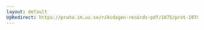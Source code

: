 ```yaml
---
layout: default
UpRedirect: https://pruto.im.uu.se/riksdagen-records-pdf/1875/prot-1875--fk--009/prot-1875--fk--009_029.pdf
---
```


